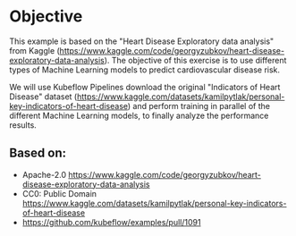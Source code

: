 # Objective

This example is based on the "Heart Disease Exploratory data analysis" from Kaggle (https://www.kaggle.com/code/georgyzubkov/heart-disease-exploratory-data-analysis).
The objective of this exercise is to use different types of Machine Learning models to predict cardiovascular disease risk.

We will use Kubeflow Pipelines
download the original "Indicators of Heart Disease" dataset (https://www.kaggle.com/datasets/kamilpytlak/personal-key-indicators-of-heart-disease)
and perform training in parallel of the different Machine Learning models, to finally analyze the performance results.

<!--

## Prerequisites

- _Kaggle API token_: this can be retrieved from the [personal Kaggle account settings](https://www.kaggle.com/settings/account).

## Environment

This pipeline was tested using Kubeflow Pipelines 2.0.5 and KFP sdk 2.6.0.

## Launch a Notebook Server

- Use defaults

## Clone the Project Repo to Your Notebook

- In Kubeflow Notebook Server, git clone the `kubeflow/examples` repository.
```
git clone https://github.com/kubeflow/examples
```
- Navigate in `framingham-cvd-risk`.
- You can leverage `requirements-ipynb.txt` for the required Python dependencies if not already installed in your Notebook image.
- You can use `original-heart-disease-exploratory-data-analysis.ipynb` to replicate the exploratory data analysis from Kaggle.
- You will need to maintain the variables at the top of the Notebook with your Kaggle API Token in order to download the DataSet.

## Generate a KFP Pipeline yaml File

- In an environment with Python available, run `pip install -r requirements-kfp.txt`.
- Then produce the pipeline YAML file using KFP `python pipeline.py`.
- You can also leverage the already made-available file `pipeline.py.yaml` in this repo.

## Create a Pipeline

- Within the Kubeflow Central Dashboard, navigate to the `Pipelines` > `+Upload Pipeline` button
- Name the pipeline
- Click on Upload a file, `Choose file` button
- Upload the local `pipeline.py.yaml` file
- Click Create

## Create Kaggle Secret

- Retrieve the Kaggle `username` and `key`, see [prerequisites](#prerequisites) section for more details.
- Create secret running:
```bash
kubectl create secret generic kaggle-api \
    --from-literal=KAGGLE_KEY="<replace-with-your-key>" \
    --from-literal=KAGGLE_USERNAME='<replace-with-your-username>'
```

> _NOTE_: The secret name must be `kaggle-api` as expected by the [pipeline definition](./pipeline.py).

## Create a Run

- Click on `+Create Run` button in the view from the previous step
- Associate to your desired Experiment as needed or leave defaults
- You will be navigated to the just created Run instance to view the progression on the runtime execution graph

## Pipeline Run results

![Run results](/kfp-run-screenshot1.png)
![Run results](/kfp-run-screenshot2.png)

-->


## Based on:

- Apache-2.0 https://www.kaggle.com/code/georgyzubkov/heart-disease-exploratory-data-analysis
- CC0: Public Domain https://www.kaggle.com/datasets/kamilpytlak/personal-key-indicators-of-heart-disease
- https://github.com/kubeflow/examples/pull/1091
